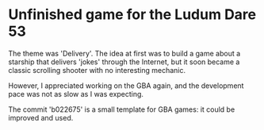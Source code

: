 # Unfinished game for the Ludum Dare 53

The theme was 'Delivery'. The idea at first was to build a game about a
starship that delivers 'jokes' through the Internet, but it soon became
a classic scrolling shooter with no interesting mechanic.

However, I appreciated working on the GBA again, and the development
pace was not as slow as I was expecting.

The commit 'b022675' is a small template for GBA games: it could be
improved and used.
